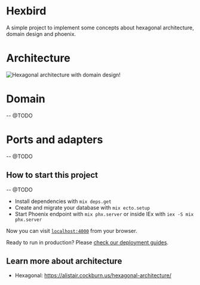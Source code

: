 # Hexbird

A simple project to implement some concepts about hexagonal architecture, domain design and phoenix.

# Architecture

![Hexagonal architecture with domain design!](https://i.imgur.com/KWAj1GH.jpeg)

# Domain 

-- @TODO

# Ports and adapters

-- @TODO

## How to start this project

-- @TODO

  * Install dependencies with `mix deps.get`
  * Create and migrate your database with `mix ecto.setup`
  * Start Phoenix endpoint with `mix phx.server` or inside IEx with `iex -S mix phx.server`

Now you can visit [`localhost:4000`](http://localhost:4000) from your browser.

Ready to run in production? Please [check our deployment guides](https://hexdocs.pm/phoenix/deployment.html).

## Learn more about architecture

  * Hexagonal: https://alistair.cockburn.us/hexagonal-architecture/
